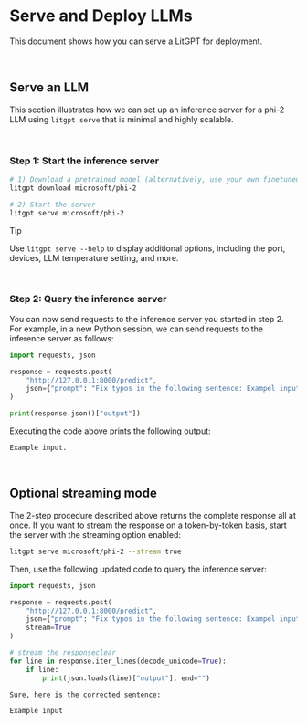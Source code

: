 # Serve and Deploy LLMs

This document shows how you can serve a LitGPT for deployment. 

&nbsp;
## Serve an LLM

This section illustrates how we can set up an inference server for a phi-2 LLM using `litgpt serve` that is minimal and highly scalable.


&nbsp;
### Step 1: Start the inference server


```bash
# 1) Download a pretrained model (alternatively, use your own finetuned model)
litgpt download microsoft/phi-2

# 2) Start the server
litgpt serve microsoft/phi-2
```

> [!TIP]
> Use `litgpt serve --help` to display additional options, including the port, devices, LLM temperature setting, and more.


&nbsp;
### Step 2: Query the inference server

You can now send requests to the inference server you started in step 2. For example, in a new Python session, we can send requests to the inference server as follows:


```python
import requests, json

response = requests.post(
    "http://127.0.0.1:8000/predict", 
    json={"prompt": "Fix typos in the following sentence: Exampel input"}
)

print(response.json()["output"])
```

Executing the code above prints the following output:

```
Example input.
```

&nbsp;
## Optional streaming mode

The 2-step procedure described above returns the complete response all at once. If you want to stream the response on a token-by-token basis, start the server with the streaming option enabled:

```bash
litgpt serve microsoft/phi-2 --stream true
```

Then, use the following updated code to query the inference server:

```python
import requests, json

response = requests.post(
    "http://127.0.0.1:8000/predict", 
    json={"prompt": "Fix typos in the following sentence: Exampel input"},
    stream=True
)

# stream the responseclear
for line in response.iter_lines(decode_unicode=True):
    if line:
        print(json.loads(line)["output"], end="")
```

```
Sure, here is the corrected sentence:

Example input
```
